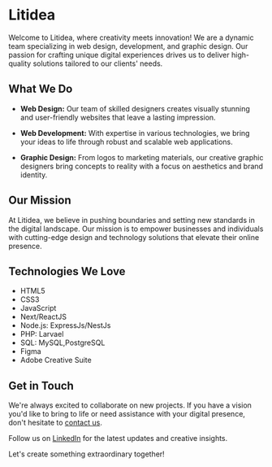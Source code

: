 # Litidea

Welcome to Litidea, where creativity meets innovation! We are a dynamic team specializing in web design, development, and graphic design. Our passion for crafting unique digital experiences drives us to deliver high-quality solutions tailored to our clients' needs.

## What We Do

- **Web Design:** Our team of skilled designers creates visually stunning and user-friendly websites that leave a lasting impression.

- **Web Development:** With expertise in various technologies, we bring your ideas to life through robust and scalable web applications.

- **Graphic Design:** From logos to marketing materials, our creative graphic designers bring concepts to reality with a focus on aesthetics and brand identity.

## Our Mission

At Litidea, we believe in pushing boundaries and setting new standards in the digital landscape. Our mission is to empower businesses and individuals with cutting-edge design and technology solutions that elevate their online presence.

## Technologies We Love

- HTML5
- CSS3
- JavaScript
- Next/ReactJS
- Node.js: ExpressJs/NestJs
- PHP: Larvael
- SQL: MySQL,PostgreSQL
- Figma
- Adobe Creative Suite

## Get in Touch

We're always excited to collaborate on new projects. If you have a vision you'd like to bring to life or need assistance with your digital presence, don't hesitate to [contact us](mailto:info@litidea.com).

Follow us on [LinkedIn](https://www.linkedin.com/company/litidea) for the latest updates and creative insights.

Let's create something extraordinary together!
